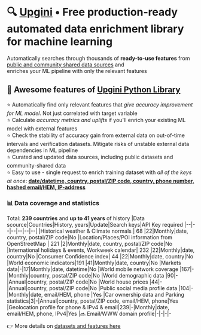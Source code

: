 <!-- # 🔍 [Upgini](https://upgini.com): Low-code Feature search and enrichment library for machine learning  
Automatically searches through thousands of **ready-to-use features** from [public and community shared data sources](https://upgini.com/#data_sources)  
and enriches your training dataset with relevant external features -->
<!-- # 🔍 [Upgini](https://upgini.com): Free automated data enrichment library for machine learning  
Automatically searches through thousands of **ready-to-use features** from [public and community shared data sources](https://upgini.com/#data_sources) -->
# 🔍 [Upgini](https://upgini.com) • Free production-ready automated data enrichment library for machine learning 
Automatically searches through thousands of **ready-to-use features** from [public and community shared data sources](https://upgini.com/#data_sources) and</br>
enriches your ML pipeline with only the relevant features

## 🚀 Awesome features of [Upgini Python Library](https://github.com/upgini/upgini)
⭐️ Automatically find only relevant features that *give accuracy improvement for ML model*. Not just correlated with target variable   
⭐️ Calculate *accuracy metrics and uplifts* if you'll enrich your existing ML model with external features   
⭐️ Check the stability of accuracy gain from external data on out-of-time intervals and verification datasets. Mitigate risks of unstable external data dependencies in ML pipeline   
⭐️ Curated and updated data sources, including public datasets and community-shared data  
⭐️ Easy to use - single request to enrich training dataset with *all of the keys at once*: [**date/datetime, country, postal/ZIP code, country, phone number, hashed email/HEM, IP-address**](https://github.com/upgini/upgini#-search-key-types-we-support-more-to-come)   

### 📊 Data coverage and statistics
Total: **239 countries** and **up to 41 years** of history
|Data scource|Countries|History, years|Update|Search keys|API Key required
|--|--|--|--|--|--|
|Historical weather & Climate normals | 68 |22|Monthly|date, country, postal/ZIP code|No
|Location/Places/POI information from OpenStreetMap | 221 |2|Monthly|date, country, postal/ZIP code|No
|International holidays & events, Workweek calendar| 232 |22|Monthly|date, country|No
|Consumer Confidence index| 44 |22|Monthly|date, country|No
|World economic indicators|191 |41|Monthly|date, country|No
|Markets data|-|17|Monthly|date, datetime|No
|World mobile network coverage |167|-|Monthly|country, postal/ZIP code|No
|World demographic data |90|-|Annual|country, postal/ZIP code|No
|World house prices |44|-|Annual|country, postal/ZIP code|No
|Public social media profile data |104|-|Monthly|date, email/HEM, phone |Yes
|Car ownership data and Parking statistics|3|-|Annual|country, postal/ZIP code, email/HEM, phone|Yes
|Geolocation profile for phone & IPv4 & email|239|-|Monthly|date, email/HEM, phone, IPv4|Yes
|🔜 Email/WWW domain profile|-|-|-|-


👉 More details on [datasets and features here](https://upgini.com/#data_sources)
 
